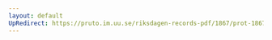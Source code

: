 ```yaml
---
layout: default
UpRedirect: https://pruto.im.uu.se/riksdagen-records-pdf/1867/prot-1867--fk--119/prot-1867--fk--119_000.pdf
---
```

